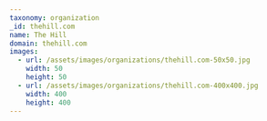 ```yaml
---
taxonomy: organization
_id: thehill.com
name: The Hill
domain: thehill.com
images:
  - url: /assets/images/organizations/thehill.com-50x50.jpg
    width: 50
    height: 50
  - url: /assets/images/organizations/thehill.com-400x400.jpg
    width: 400
    height: 400
---
```

